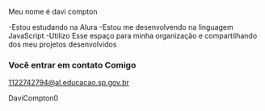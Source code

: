 Meu nome é davi compton  



-Estou estudando na Alura
-Estou me desenvolvendo na linguagem JavaScript
-Utilizo Esse espaço para minha organização e compartilhando dos meu projetos desenvolvidos

### Você entrar em contato Comigo 

1122742794@al.educacao.sp.gov.br

DaviCompton0
